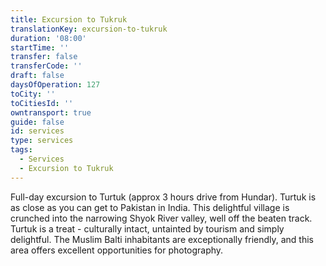 ```yaml
---
title: Excursion to Tukruk
translationKey: excursion-to-tukruk
duration: '08:00'
startTime: ''
transfer: false
transferCode: ''
draft: false
daysOfOperation: 127
toCity: ''
toCitiesId: ''
owntransport: true
guide: false
id: services
type: services
tags:
  - Services
  - Excursion to Tukruk
---
```

Full-day excursion to Turtuk (approx 3 hours drive from Hundar). Turtuk is as close as you can get to Pakistan in India. This delightful village is crunched into the narrowing Shyok River valley, well off the beaten track. Turtuk is a treat - culturally intact, untainted by tourism and simply delightful. The Muslim Balti inhabitants are exceptionally friendly, and this area offers excellent opportunities for photography.